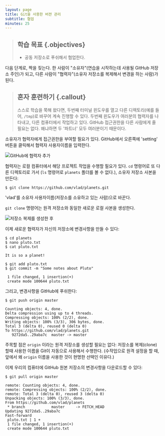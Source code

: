 ```yaml
---
layout: page
title: Git을 사용한 버젼 관리
subtitle: 협업
minutes: 25
---
```

> ## 학습 목표 {.objectives}
>
> *  공동 저장소로 푸쉬해서 협업한다.


다음 단계로, 짝을 짖는다. 한 사람이 "소유자"(연습을 시작하는데 사용될 GitHub 저장소 주인)가 되고, 다른 사람이 "협력자"(소유자 저장소를 복제해서 변경을 하는 사람)가 된다.


> ## 혼자 훈련하기 {.callout}
>
> 스스로 학습을 쭉해 왔다면, 
> 두번째 터미널 윈도우를 열고 다른 디렉토리(예를 들어, `/tmp`)로 바꾸어 계속 진행할 수 있다. 
> 두번째 윈도우가 여러분의 협력자를 나타내고, 다른 컴퓨터에서 작업하고 있다.
> GitHub 접근권한을 다른 사람에게 줄 필요는 없다. 
> 왜냐하면 두 '파트너' 모두 여러분이기 때문이다.

소유자가 협력자에게 접근권한을 부여할 필요가 있다. 
GitHub에서 오른쪽에 'setting' 버튼을 클릭해서 협력자 사용자이름을 입력한다.

![GitHub에 협력자 추가](fig/github-add-collaborators.png)


협력자는 로컬 컴퓨터에서 해당 프로젝트 작업을 수행할 필요가 있다.
`cd` 명령어로 또 다른 디렉토리로 가서 (`ls` 명령어로 `planets` 폴더를 볼 수 없다.), 소유자 저장소 사본을 만든다:

~~~ {.bash}
$ git clone https://github.com/vlad/planets.git
~~~

'vlad'를 소유자 사용자이름(저장소를 소유하고 있는 사람)으로 바꾼다.

`git clone` 명령어는 원격 저장소와 동일한 새로운 로컬 사본을 생성한다.

![저장소 복제를 생성한 후](fig/github-collaboration.svg)

이제 새로운 협력자가 자신의 저장소에 변경사항을 만들 수 있다:

~~~ {.bash}
$ cd planets
$ nano pluto.txt
$ cat pluto.txt
~~~
~~~ {.output}
It is so a planet!
~~~
~~~ {.bash}
$ git add pluto.txt
$ git commit -m "Some notes about Pluto"
~~~
~~~ {.output}
 1 file changed, 1 insertion(+)
 create mode 100644 pluto.txt
~~~

그리고, 변경사항을 GitHub에 푸쉬한다:

~~~ {.bash}
$ git push origin master
~~~
~~~ {.output}
Counting objects: 4, done.
Delta compression using up to 4 threads.
Compressing objects: 100% (2/2), done.
Writing objects: 100% (3/3), 306 bytes, done.
Total 3 (delta 0), reused 0 (delta 0)
To https://github.com/vlad/planets.git
   9272da5..29aba7c  master -> master
~~~

주목할 점은 `origin` 이라는 원격 저장소를 생성할 필요는 없다:
저장소를 복제(clone)할때 사용한 이름을 Git이 자동으로 사용해서 수행한다. 
(수작업으로 원격 설정을 할 때, 앞에서 왜 `origin` 이름을 사용한 것이 현명한 선택인 이유다.)

이제 우리의 컴퓨터에 GitHub 원본 저장소의 변경사항을 다운로드할 수 있다:

~~~ {.bash}
$ git pull origin master
~~~
~~~ {.output}
remote: Counting objects: 4, done.
remote: Compressing objects: 100% (2/2), done.
remote: Total 3 (delta 0), reused 3 (delta 0)
Unpacking objects: 100% (3/3), done.
From https://github.com/vlad/planets
 * branch            master     -> FETCH_HEAD
Updating 9272da5..29aba7c
Fast-forward
 pluto.txt | 1 +
 1 file changed, 1 insertion(+)
 create mode 100644 pluto.txt
~~~
